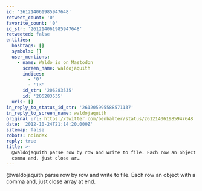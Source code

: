 ```yaml
---
id: '261214061985947648'
retweet_count: '0'
favorite_count: '0'
id_str: '261214061985947648'
retweeted: false
entities:
  hashtags: []
  symbols: []
  user_mentions:
    - name: Waldo is on Mastodon
      screen_name: waldojaquith
      indices:
        - '0'
        - '13'
      id_str: '206283535'
      id: '206283535'
  urls: []
in_reply_to_status_id_str: '261205995588571137'
in_reply_to_screen_name: waldojaquith
original_url: https://twitter.com/benbalter/status/261214061985947648
date: '2012-10-24T21:14:20.000Z'
sitemap: false
robots: noindex
reply: true
title: >-
  @waldojaquith parse row by row and write to file. Each row an object with a
  comma and, just close ar…
---
```


@waldojaquith parse row by row and write to file. Each row an object with a comma and, just close array at end.